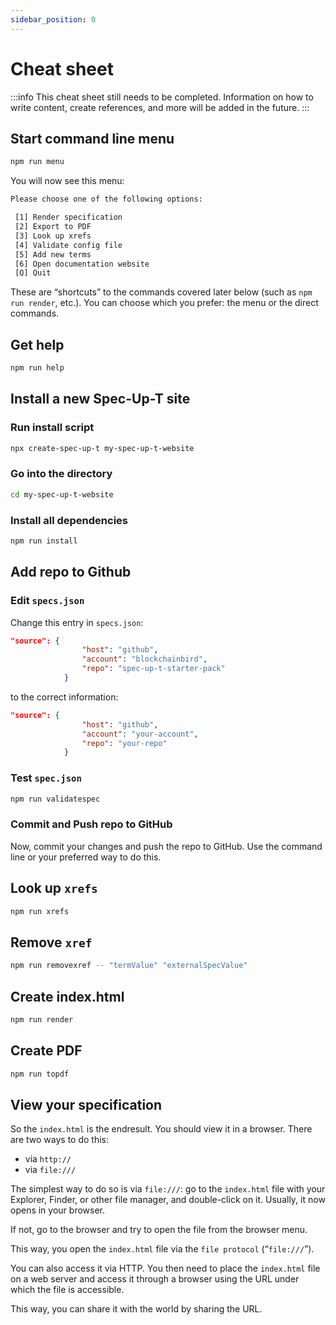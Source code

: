 ```yaml
---
sidebar_position: 0
---
```


# Cheat sheet

:::info
This cheat sheet still needs to be completed. Information on how to write content, create references, and more will be added in the future.
:::

## Start command line menu

```bash
npm run menu
```

You will now see this menu:

```bash
Please choose one of the following options:

 [1] Render specification
 [2] Export to PDF
 [3] Look up xrefs
 [4] Validate config file
 [5] Add new terms
 [6] Open documentation website
 [Q] Quit
```

These are “shortcuts” to the commands covered later below (such as `npm run render`, etc.). You can choose which you prefer: the menu or the direct commands.

## Get help

```bash
npm run help
```

## Install a new Spec-Up-T site

### Run install script

```bash
npx create-spec-up-t my-spec-up-t-website
```

### Go into the directory

```bash
cd my-spec-up-t-website
```

### Install all dependencies

```bash
npm run install
```

## Add repo to Github

### Edit `specs.json`

Change this entry in `specs.json`:

```json
"source": {
                "host": "github",
                "account": "blockchainbird",
                "repo": "spec-up-t-starter-pack"
            }
```

to the correct information:

```json
"source": {
                "host": "github",
                "account": "your-account",
                "repo": "your-repo"
            }
```

### Test `spec.json`

```bash
npm run validatespec
```

### Commit and Push repo to GitHub

Now, commit your changes and push the repo to GitHub. Use the command line or your preferred way to do this.

## Look up `xrefs`

```bash
npm run xrefs
```

## Remove `xref`

```bash
npm run removexref -- "termValue" "externalSpecValue"
```

## Create index.html

```bash
npm run render
```

## Create PDF

```bash
npm run topdf
```

## View your specification

So the `index.html` is the endresult. You should view it in a browser. There are two ways to do this:

- via `http://`
- via `file:///`

The simplest way to do so is via `file:///`: go to the `index.html` file with your Explorer, Finder, or other file manager, and double-click on it. Usually, it now opens in your browser.

If not, go to the browser and try to open the file from the browser menu.

This way, you open the `index.html` file via the `file protocol` (“`file:///`”).

You can also access it via HTTP. You then need to place the `index.html` file on a web server and access it through a browser using the URL under which the file is accessible.

This way, you can share it with the world by sharing the URL.

